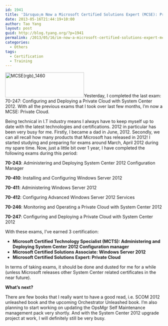 ```yaml
---
id: 1941
title: 'I&rsquo;m Now a Microsoft Certified Solutions Expert (MCSE): Private Cloud'
date: 2013-05-16T21:44:19+10:00
author: Tao Yang
layout: post
guid: http://blog.tyang.org/?p=1941
permalink: /2013/05/16/im-now-a-microsoft-certified-solutions-expert-mcse-private-cloud/
categories:
  - Others
tags:
  - Certification
  - Training
---
```

<a href="http://blog.tyang.org/wp-content/uploads/2013/05/MCSErgb_1460.png"><img class="alignleft size-full wp-image-1942" alt="MCSE(rgb)_1460" src="http://blog.tyang.org/wp-content/uploads/2013/05/MCSErgb_1460.png" width="252" height="80" /></a>Yesterday, I completed the last exam: 70-247: Configuring and Deploying a Private Cloud with System Center 2012. With all the previous exams that I took over last few months, I’m now a MCSE: Private Cloud.

Being technical in I.T industry means I always have to keep myself up to date with the latest technologies and certifications. 2012 in particular has been very busy for me. Firstly, I became a dad in June, 2012. Secondly, we can all recall how many products that Microsoft has released in 2012! I started studying and preparing for exams around March, April 2012 during my spare time. Now, just a little bit over 1 year, I have completed the following exams during this period:

<strong>70-243</strong>: Administering and Deploying System Center 2012 Configuration Manager

<strong>70-410</strong>: Installing and Configuring Windows Server 2012

<strong>70-411</strong>: Administering Windows Server 2012

<strong>70-412</strong>: Configuring Advanced Windows Server 2012 Services

<strong>70-246</strong>: Monitoring and Operating a Private Cloud with System Center 2012

<strong>70-247</strong>: Configuring and Deploying a Private Cloud with System Center 2012

With these exams, I’ve earned 3 certification:
<ul>
	<li><strong>Microsoft Certified Technology Specialist (MCTS): Administering and Deploying System Center 2012 Configuration manager</strong></li>
	<li><strong>Microsoft Certified Solutions Associate: Windows Server 2012</strong></li>
	<li><strong>Microsoft Certified Solutions Expert: Private Cloud</strong></li>
</ul>
In terms of taking exams, it should be done and dusted for me for a while (unless Microsoft releases other System Center related certificates in the near future).

<strong>What’s next?</strong>

There are few books that I really want to have a good read, i.e. SCOM 2012 unleashed book and the upcoming Orchestrator Unleashed book. I’m also planning to start working on updating the OpsMgr Self Maintenance management pack very shortly. And with the System Center 2012 upgrade project at work, I will definitely still be very busy.